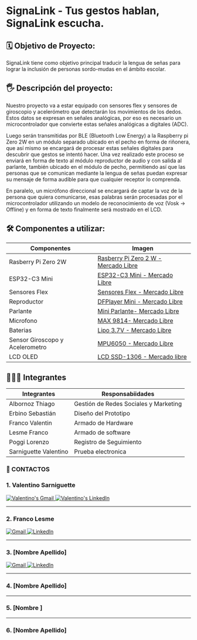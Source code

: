 
# SignaLink - Tus gestos hablan, SignaLink escucha.
## 🗓️ Objetivo de Proyecto:
 SignaLink tiene como objetivo principal traducir la lengua de señas para lograr la inclusión de personas sordo-mudas en el ámbito escolar.

## 🖐 Descripción del proyecto:
 Nuestro proyecto va a estar equipado con sensores flex y sensores de giroscopio y acelerómetro que detectarán los movimientos de los dedos. Estos datos se expresan en señales analógicas, por eso es necesario un microcontrolador que convierte estas señales analógicas a digitales (ADC). 
    
 Luego serán transmitidas por BLE (Bluetooth Low Energy) a la Raspberry pi Zero 2W en un módulo separado ubicado en el pecho en forma de riñonera, que así mismo se encargará de procesar estas señales digitales para descubrir que gestos se intentó hacer. Una vez realizado este proceso se enviará en forma de texto al módulo reproductor de audio y con salida al parlante, también ubicado en el módulo de pecho, permitiendo así que las personas que se comunican mediante la lengua de señas puedan expresar su mensaje de forma audible para que cualquier receptor lo comprenda. 
    
 En paralelo, un micrófono direccional se encargará de captar la voz de la persona que quiera comunicarse, esas palabras serán procesadas por el microcontrolador utilizando un modelo de reconocimiento de voz (Vosk -> Offline) y en forma de texto finalmente será mostrado en el LCD.

## 🛠️ Componentes a utilizar:

| Componentes | Imagen |
|---|---|
| Rasberry Pi Zero 2W | [Rasberry Pi Zero 2 W - Mercado Libre](https://www.mercadolibre.com.ar/raspberry-pi-zero-2-w-64-bits-cortex-a53/p/MLA35340704#polycard_client=search-nordic&searchVariation=MLA35340704&wid=MLA1476733635&position=2&search_layout=grid&type=product&tracking_id=1a2cf9bb-b64c-4103-830b-95cb25e0c878&sid=search) |
| ESP32-C3 Mini | [ESP32-C3 Mini - Mercado Libre](https://articulo.mercadolibre.com.ar/MLA-1933180704-placa-desarrollo-esp32-c3-super-mini-wifi-bluetooth-sgk-_JM#polycard_client=search-nordic&position=18&search_layout=grid&type=item&tracking_id=a6179d80-9c2f-448f-931d-3f6b0744610e&wid=MLA1933180704&sid=search) |
| Sensores Flex | [Sensores Flex - Mercado Libre](https://articulo.mercadolibre.com.ar/MLA-621168012-flex-sensor-45-o-degrees-10-30-kohms-sensor-reflectivo-_JM#polycard_client=search-nordic&position=22&search_layout=stack&type=item&tracking_id=d09a116e-7fa9-4e61-b811-829b67d77fb1&wid=MLA621168012&sid=search) |
| Reproductor      | [DFPlayer Mini - Mercado Libre](https://articulo.mercadolibre.com.ar/MLA-1415876931-modulo-reproductor-audio-hw-247a-musica-dfplayer-mp3-wav-wma-_JM#polycard_client=search-nordic&position=11&search_layout=grid&type=item&tracking_id=ab813d9d-dc9a-42de-8274-9bea4aed94f4&wid=MLA1415876931&sid=search)   |
| Parlante         | [ Mini Parlante- Mercado Libre](https://articulo.mercadolibre.com.ar/MLA-926965993-mini-parlante-mylar-50mm-8-ohms-05w-audio-arduino-nubbeo-_JM#polycard_client=search-nordic&position=8&search_layout=stack&type=item&tracking_id=5afdc171-789b-4858-9908-6e8644b818c2&wid=MLA926965993&sid=search) |
| Microfono        | [ MAX 9814- Mercado Libre](https://www.mercadolibre.com.ar/modulo-microfono-amplificado-arduino-max9814-agc/p/MLA46725329#polycard_client=search-nordic&searchVariation=MLA46725329&wid=MLA2026208850&position=1&search_layout=grid&type=product&tracking_id=300cf118-f249-42f0-8552-88a0b5ccff91&sid=search) |
| Baterias | [ Lipo 3.7V - Mercado Libre](https://articulo.mercadolibre.com.ar/MLA-823943306-bateria-litio-polimero-lipo-37v-1200mah-drones-helicopteros-_JM#polycard_client=search-nordic&position=11&search_layout=stack&type=item&tracking_id=00997a8f-a302-41cd-929e-7f9b96588b73&wid=MLA823943306&sid=search) |
| Sensor Giroscopo y Acelerometro | [MPU6050 - Mercado Libre](https://articulo.mercadolibre.com.ar/MLA-1464073846-acelerometro-giroscopo-mpu6050-6-ejes-gy-521-pic-arduino-_JM#polycard_client=search-nordic&position=4&search_layout=grid&type=item&tracking_id=1592b6fb-67c2-4128-a466-704776d0e915&wid=MLA1464073846&sid=search) |  
|  LCD OLED   | [LCD SSD-1306 - Mercado libre](https://articulo.mercadolibre.com.ar/MLA-832803465-display-oled-091-pulgadas-128x32-ssd1306-i2c-blanco-arduino-_JM#polycard_client=search-nordic&position=6&search_layout=grid&type=item&tracking_id=9fc3ed54-f3c3-4b96-9f93-8db0a3d194bd&wid=MLA832803465&sid=search)  |

## 🧑🏽‍💻 Integrantes

| Integrantes  | Responsabiidades | 
|---|---|
| Albornoz Thiago | Gestión de Redes Sociales y Marketing |
| Erbino Sebastián |  Diseño del Prototipo |
| Franco Valentin |  Armado de Hardware |
| Lesme Franco  | Armado de software | 
| Poggi Lorenzo | Registro de Seguimiento |
| Sarniguette Valentino | Prueba electronica | 


### 📱 CONTACTOS

### 1. Valentino Sarniguette
<a href="https://mail.google.com/mail/?view=cm&to=valentinosarniguette@gmail.com" target="_blank">
    <img alt="Valentino's Gmail" src="https://img.shields.io/badge/Gmail-%20valentinosarniguette@gmail.com-D14836?style=for-the-badge&logo=gmail&logoColor=white" />
</a>
<a href="https://www.linkedin.com/in/valentino-sarniguette-156175354/">
    <img alt="Valentino's LinkedIn" src="https://img.shields.io/badge/LinkedIn-Valentino%20Sarniguette-0A66C2?style=for-the-badge&logo=linkedin&logoColor=white" />
</a>

---

### 2. Franco Lesme
<a href="https://mail.google.com/mail/?view=cm&to=correo@example.com" target="_blank">
    <img alt="Gmail" src="https://img.shields.io/badge/Gmail-%20correo@example.com-D14836?style=for-the-badge&logo=gmail&logoColor=white" />
</a>
<a href="https://www.linkedin.com/in/usuario">
    <img alt="LinkedIn" src="https://img.shields.io/badge/LinkedIn-Nombre%20Apellido-0A66C2?style=for-the-badge&logo=linkedin&logoColor=white" />
</a>

---

### 3. [Nombre Apellido]
<a href="https://mail.google.com/mail/?view=cm&to=correo@example.com" target="_blank">
    <img alt="Gmail" src="https://img.shields.io/badge/Gmail-%20correo@example.com-D14836?style=for-the-badge&logo=gmail&logoColor=white" />
</a>
<a href="https://www.linkedin.com/in/usuario">
    <img alt="LinkedIn" src="https://img.shields.io/badge/LinkedIn-Nombre%20Apellido-0A66C2?style=for-the-badge&logo=linkedin&logoColor=white" />
</a>

---

### 4. [Nombre Apellido]
<!-- mismo formato -->

---

### 5. [Nombre ]
<!-- mismo formato -->

---

### 6. [Nombre Apellido]
<!-- mismo formato -->